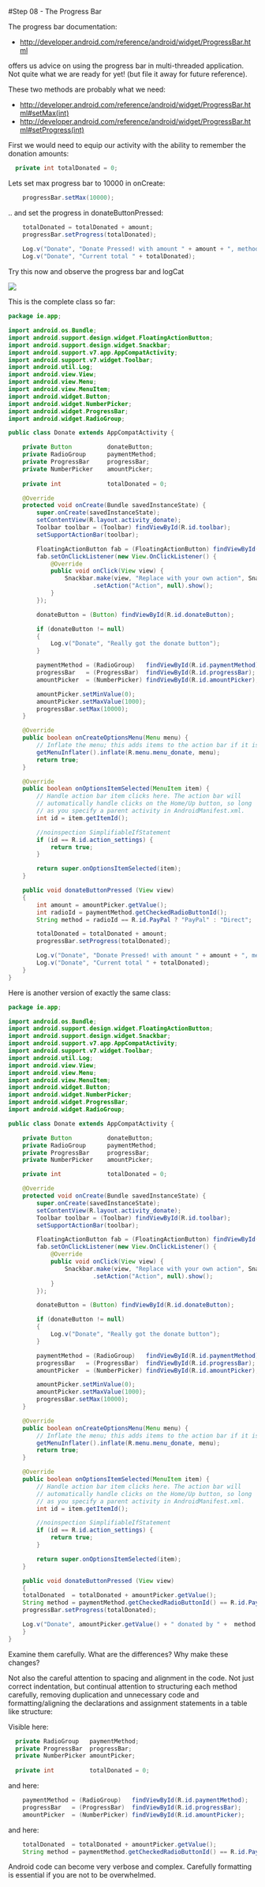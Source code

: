 #Step 08 - The Progress Bar

The progress bar documentation:

- <http://developer.android.com/reference/android/widget/ProgressBar.html>

offers us advice on using the progress bar in multi-threaded application. Not quite what we are ready for yet! (but file it away for future reference).

These two methods are probably what we need:

- <http://developer.android.com/reference/android/widget/ProgressBar.html#setMax(int)>
- <http://developer.android.com/reference/android/widget/ProgressBar.html#setProgress(int)>

First we would need to equip our activity with the ability to remember the donation amounts:

~~~java
  private int totalDonated = 0;
~~~

Lets set max progress bar to 10000 in onCreate:

~~~java
    progressBar.setMax(10000);
~~~

.. and set the progress in donateButtonPressed:

~~~java
    totalDonated = totalDonated + amount;
    progressBar.setProgress(totalDonated);
    
    Log.v("Donate", "Donate Pressed! with amount " + amount + ", method: " + method);
    Log.v("Donate", "Current total " + totalDonated);
~~~

Try this now and observe the progress bar and logCat

![](../img/lab2s801.png)

This is the complete class so far:

~~~java
package ie.app;

import android.os.Bundle;
import android.support.design.widget.FloatingActionButton;
import android.support.design.widget.Snackbar;
import android.support.v7.app.AppCompatActivity;
import android.support.v7.widget.Toolbar;
import android.util.Log;
import android.view.View;
import android.view.Menu;
import android.view.MenuItem;
import android.widget.Button;
import android.widget.NumberPicker;
import android.widget.ProgressBar;
import android.widget.RadioGroup;

public class Donate extends AppCompatActivity {

    private Button          donateButton;
    private RadioGroup      paymentMethod;
    private ProgressBar     progressBar;
    private NumberPicker    amountPicker;
    
    private int             totalDonated = 0;

    @Override
    protected void onCreate(Bundle savedInstanceState) {
        super.onCreate(savedInstanceState);
        setContentView(R.layout.activity_donate);
        Toolbar toolbar = (Toolbar) findViewById(R.id.toolbar);
        setSupportActionBar(toolbar);

        FloatingActionButton fab = (FloatingActionButton) findViewById(R.id.fab);
        fab.setOnClickListener(new View.OnClickListener() {
            @Override
            public void onClick(View view) {
                Snackbar.make(view, "Replace with your own action", Snackbar.LENGTH_LONG)
                        .setAction("Action", null).show();
            }
        });

        donateButton = (Button) findViewById(R.id.donateButton);

        if (donateButton != null)
        {
            Log.v("Donate", "Really got the donate button");
        }

        paymentMethod = (RadioGroup)   findViewById(R.id.paymentMethod);
        progressBar   = (ProgressBar)  findViewById(R.id.progressBar);
        amountPicker  = (NumberPicker) findViewById(R.id.amountPicker);

        amountPicker.setMinValue(0);
        amountPicker.setMaxValue(1000);
        progressBar.setMax(10000);
    }

    @Override
    public boolean onCreateOptionsMenu(Menu menu) {
        // Inflate the menu; this adds items to the action bar if it is present.
        getMenuInflater().inflate(R.menu.menu_donate, menu);
        return true;
    }

    @Override
    public boolean onOptionsItemSelected(MenuItem item) {
        // Handle action bar item clicks here. The action bar will
        // automatically handle clicks on the Home/Up button, so long
        // as you specify a parent activity in AndroidManifest.xml.
        int id = item.getItemId();

        //noinspection SimplifiableIfStatement
        if (id == R.id.action_settings) {
            return true;
        }

        return super.onOptionsItemSelected(item);
    }

    public void donateButtonPressed (View view)
    {
        int amount = amountPicker.getValue();
        int radioId = paymentMethod.getCheckedRadioButtonId();
        String method = radioId == R.id.PayPal ? "PayPal" : "Direct";

        totalDonated = totalDonated + amount;
        progressBar.setProgress(totalDonated);

        Log.v("Donate", "Donate Pressed! with amount " + amount + ", method: " + method);
        Log.v("Donate", "Current total " + totalDonated);
    }
}

~~~

Here is another version of exactly the same class:

~~~java
package ie.app;

import android.os.Bundle;
import android.support.design.widget.FloatingActionButton;
import android.support.design.widget.Snackbar;
import android.support.v7.app.AppCompatActivity;
import android.support.v7.widget.Toolbar;
import android.util.Log;
import android.view.View;
import android.view.Menu;
import android.view.MenuItem;
import android.widget.Button;
import android.widget.NumberPicker;
import android.widget.ProgressBar;
import android.widget.RadioGroup;

public class Donate extends AppCompatActivity {

    private Button          donateButton;
    private RadioGroup      paymentMethod;
    private ProgressBar     progressBar;
    private NumberPicker    amountPicker;

    private int             totalDonated = 0;

    @Override
    protected void onCreate(Bundle savedInstanceState) {
        super.onCreate(savedInstanceState);
        setContentView(R.layout.activity_donate);
        Toolbar toolbar = (Toolbar) findViewById(R.id.toolbar);
        setSupportActionBar(toolbar);

        FloatingActionButton fab = (FloatingActionButton) findViewById(R.id.fab);
        fab.setOnClickListener(new View.OnClickListener() {
            @Override
            public void onClick(View view) {
                Snackbar.make(view, "Replace with your own action", Snackbar.LENGTH_LONG)
                        .setAction("Action", null).show();
            }
        });

        donateButton = (Button) findViewById(R.id.donateButton);

        if (donateButton != null)
        {
            Log.v("Donate", "Really got the donate button");
        }

        paymentMethod = (RadioGroup)   findViewById(R.id.paymentMethod);
        progressBar   = (ProgressBar)  findViewById(R.id.progressBar);
        amountPicker  = (NumberPicker) findViewById(R.id.amountPicker);

        amountPicker.setMinValue(0);
        amountPicker.setMaxValue(1000);
        progressBar.setMax(10000);
    }

    @Override
    public boolean onCreateOptionsMenu(Menu menu) {
        // Inflate the menu; this adds items to the action bar if it is present.
        getMenuInflater().inflate(R.menu.menu_donate, menu);
        return true;
    }

    @Override
    public boolean onOptionsItemSelected(MenuItem item) {
        // Handle action bar item clicks here. The action bar will
        // automatically handle clicks on the Home/Up button, so long
        // as you specify a parent activity in AndroidManifest.xml.
        int id = item.getItemId();

        //noinspection SimplifiableIfStatement
        if (id == R.id.action_settings) {
            return true;
        }

        return super.onOptionsItemSelected(item);
    }

    public void donateButtonPressed (View view)
    {
    totalDonated  = totalDonated + amountPicker.getValue();
    String method = paymentMethod.getCheckedRadioButtonId() == R.id.PayPal ? "PayPal" : "Direct";
    progressBar.setProgress(totalDonated);

    Log.v("Donate", amountPicker.getValue() + " donated by " +  method + "\nCurrent total " + totalDonated);
    }
}

~~~

Examine them carefully. What are the differences? Why make these changes?

Not also the careful attention to spacing and alignment in the code. Not just correct indentation, but continual attention to structuring each method carefully, removing duplication and unnecessary code and formatting/aligning the declarations and assignment statements in a table like structure:

Visible here:

~~~java
  private RadioGroup   paymentMethod;
  private ProgressBar  progressBar;
  private NumberPicker amountPicker;
  
  private int          totalDonated = 0;
~~~

and here:

~~~java
    paymentMethod = (RadioGroup)   findViewById(R.id.paymentMethod);
    progressBar   = (ProgressBar)  findViewById(R.id.progressBar);
    amountPicker  = (NumberPicker) findViewById(R.id.amountPicker);
~~~

and here:

~~~java
    totalDonated  = totalDonated + amountPicker.getValue();
    String method = paymentMethod.getCheckedRadioButtonId() == R.id.PayPal ? "PayPal" : "Direct";
~~~

Android code can become very verbose and complex. Carefully formatting is essential if you are not to be overwhelmed.